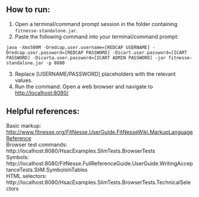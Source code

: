 ## How to run:
1. Open a terminal/command prompt session in the folder containing `fitnesse-standalone.jar`.
2. Paste the following command into your terminal/command prompt:  
```
java -Xmx500M -Dredcap.user.username=[REDCAP USERNAME] -Dredcap.user.password=[REDCAP PASSWORD] -Dicart.user.password=[ICART PASSWORD] -Dicarta.user.password=[ICART ADMIN PASSWORD] -jar fitnesse-standalone.jar -p 8080
```
3. Replace [USERNAME/PASSWORD] placeholders with the relevant values.
4. Run the command. Open a web browser and navigate to [http://localhost:8080/](http://localhost:8080/)

## Helpful references:
Basic markup: http://www.fitnesse.org/FitNesse.UserGuide.FitNesseWiki.MarkupLanguageReference  
Browser test commands: http://localhost:8080/HsacExamples.SlimTests.BrowserTests  
Symbols: http://localhost:8080/FitNesse.FullReferenceGuide.UserGuide.WritingAcceptanceTests.SliM.SymbolsInTables  
HTML selectors: http://localhost:8080/HsacExamples.SlimTests.BrowserTests.TechnicalSelectors